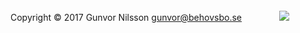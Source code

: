 Copyright &copy; 2017 Gunvor Nilsson <gunvor@behovsbo.se>
<img style="padding-left: 4em;padding-right: 4em;margin-top:-5em;" src="img/gunvor_mini.jpg">
